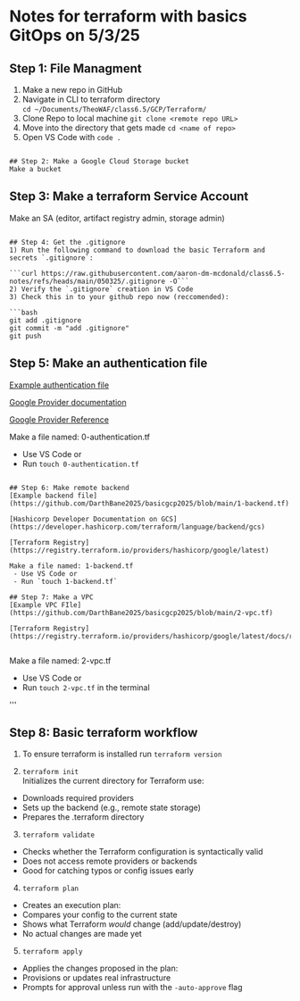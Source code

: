 # Notes for terraform with basics GitOps on 5/3/25

## Step 1: File Managment 
1) Make a new repo in GitHub
2) Navigate in CLI to terraform directory  
```cd ~/Documents/TheoWAF/class6.5/GCP/Terraform/```
3) Clone Repo to local machine
```git clone <remote repo URL>```
4) Move into the directory that gets made
```cd <name of repo>```
5) Open VS Code with
```code .```

```

## Step 2: Make a Google Cloud Storage bucket
Make a bucket

```

## Step 3: Make a terraform Service Account
Make an SA (editor, artifact registry admin, storage admin)

```

## Step 4: Get the .gitignore
1) Run the following command to download the basic Terraform and secrets `.gitignore`:

```curl https://raw.githubusercontent.com/aaron-dm-mcdonald/class6.5-notes/refs/heads/main/050325/.gitignore -O```
2) Verify the `.gitignore` creation in VS Code
3) Check this in to your github repo now (reccomended):

```bash
git add .gitignore
git commit -m "add .gitignore"
git push
```



## Step 5: Make an authentication file

[Example authentication file](https://github.com/DarthBane2025/basicgcp2025/blob/main/0-authentication.tf)

[Google Provider documentation](https://registry.terraform.io/providers/hashicorp/google/latest)

[Google Provider Reference](https://registry.terraform.io/providers/hashicorp/google/latest/docs/guides/provider_reference)

Make a file named: 0-authentication.tf
 - Use VS Code or
 - Run `touch 0-authentication.tf`

 
```

## Step 6: Make remote backend 
[Example backend file](https://github.com/DarthBane2025/basicgcp2025/blob/main/1-backend.tf)

[Hashicorp Developer Documentation on GCS](https://developer.hashicorp.com/terraform/language/backend/gcs)

[Terraform Registry](https://registry.terraform.io/providers/hashicorp/google/latest)

Make a file named: 1-backend.tf
 - Use VS Code or
 - Run `touch 1-backend.tf`

## Step 7: Make a VPC 
[Example VPC FIle](https://github.com/DarthBane2025/basicgcp2025/blob/main/2-vpc.tf)

[Terraform Registry](https://registry.terraform.io/providers/hashicorp/google/latest/docs/resources/compute_network)


```

Make a file named: 2-vpc.tf
 - Use VS Code or
 - Run `touch 2-vpc.tf` in the terminal

 
'''

## Step 8: Basic terraform workflow
1) To ensure terraform is installed run `terraform version`

2) ```terraform init```  
 Initializes the current directory for Terraform use:
 - Downloads required providers
 - Sets up the backend (e.g., remote state storage)
 - Prepares the .terraform directory

3) ```terraform validate```     
 - Checks whether the Terraform configuration is syntactically valid
 - Does not access remote providers or backends
 - Good for catching typos or config issues early

4) ```terraform plan```         
 - Creates an execution plan:
 - Compares your config to the current state
 - Shows what Terraform *would* change (add/update/destroy)
 - No actual changes are made yet

5) ```terraform apply```        
 - Applies the changes proposed in the plan:
 - Provisions or updates real infrastructure
 - Prompts for approval unless run with the `-auto-approve` flag

```
